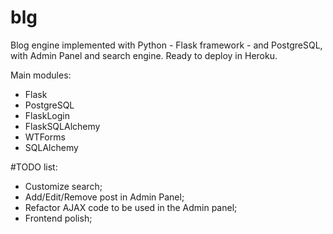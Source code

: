 blg
===

Blog engine implemented with Python - Flask framework - and PostgreSQL, with Admin Panel and search engine. 
Ready to deploy in Heroku.


Main modules:
  - Flask
  - PostgreSQL
  - Flask­Login
  - Flask­SQLAlchemy
  - WTForms
  - SQLAlchemy


#TODO list:
- Customize search;
- Add/Edit/Remove post in Admin Panel;
- Refactor AJAX code to be used in the Admin panel;
- Frontend polish;
